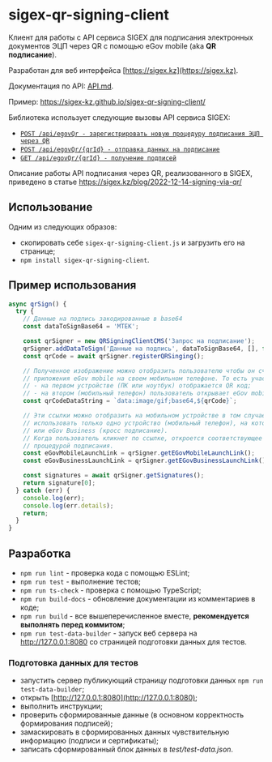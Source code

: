 # sigex-qr-signing-client

Клиент для работы с API сервиса SIGEX для подписания электронных документов ЭЦП через QR с помощью eGov mobile (aka **QR подписание**).

Разработан для веб интерфейса [https://sigex.kz](https://sigex.kz).

Документация по API: [API.md](API.md).

Пример: https://sigex-kz.github.io/sigex-qr-signing-client/

Библиотека использует следующие вызовы API сервиса SIGEX:
- [`POST /api/egovQr - зарегистрировать новую процедуру подписания ЭЦП через QR`](https://sigex.kz/support/developers/#egov-qr)
- [`POST /api/egovQr/{qrId} - отправка данных на подписание`](https://sigex.kz/support/developers/#egov-qr-send-data)
- [`GET /api/egovQr/{qrId} - получение подписей`](https://sigex.kz/support/developers/#egov-qr-get-signatures)

Описание работы API подписания через QR, реализованного в SIGEX, приведено в статье https://sigex.kz/blog/2022-12-14-signing-via-qr/

## Использование

Одним из следующих образов:
- скопировать себе `sigex-qr-signing-client.js` и загрузить его на странице;
- `npm install sigex-qr-signing-client`.

## Пример использования

```js
async qrSign() {
  try {
    // Данные на подпись закодированные в base64
    const dataToSignBase64 = 'MTEK';

    const qrSigner = new QRSigningClientCMS('Запрос на подписание');
    qrSigner.addDataToSign('Данные на подпись', dataToSignBase64, [], false);
    const qrCode = await qrSigner.registerQRSinging();

    // Полученное изображение можно отобразить пользователю чтобы он считал его с помощью
    // приложения eGov mobile на своем мобильном телефоне. То есть участвуют два устройства:
    // - на первом устройстве (ПК или ноутбук) отображается QR код;
    // - на втором (мобильный телефон) пользователь открывает eGov mobile и сканирует QR код.
    const qrCodeDataString = `data:image/gif;base64,${qrCode}`;

    // Эти ссылки можно отобразить на мобильном устройстве в том случае, если предполагается
    // использовать только одно устройство (мобильный телефон), на котором установлен eGov mobile
    // или eGov Business (кросс подписание).
    // Когда пользователь кликнет по ссылке, откроется соответствующее приложение с запущенной
    // процедурой подписания.
    const eGovMobileLaunchLink = qrSigner.getEGovMobileLaunchLink();
    const eGovBusinessLaunchLink = qrSigner.getEGovBusinessLaunchLink();

    const signatures = await qrSigner.getSignatures();
    return signature[0];
  } catch (err) {
    console.log(err);
    console.log(err.details);
    return;
  }
}
```

## Разработка

- `npm run lint` - проверка кода с помощью ESLint;
- `npm run test` - выполнение тестов;
- `npm run ts-check` - проверка с помощью TypeScript;
- `npm run build-docs` - обновление документации из комментариев в коде;
- `npm run build` - все вышеперечисленное вместе, **рекомендуется выполнять перед коммитом**;
- `npm run test-data-builder` - запуск веб сервера на http://127.0.0.1:8080 со страницей подготовки данных для тестов.

### Подготовка данных для тестов

- запустить сервер публикующий страницу подготовки данных `npm run test-data-builder`;
- открыть [http://127.0.0.1:8080](http://127.0.0.1:8080);
- выполнить инструкции;
- проверить сформированные данные (в основном корректность формирования подписей);
- замаскировать в сформированных данных чувствительную информацию (подписи и сертификаты);
- записать сформированный блок данных в *test/test-data.json*.
